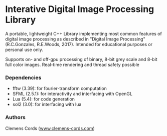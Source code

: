 # Interative Digital Image Processing Library

A portable, lightweight C++ Library implementing most common features of digital image processing as described in "Digital Image Processing" (R.C.Gonzales, R.E.Woods, 2017). Intended for educational purposes or personal use only.

Supports on- and off-gpu processing of binary, 8-bit grey scale and 8-bit full color images. 
Real-time rendering and thread safety possible

### Dependencies
- fftw (3.39): for fourier-transform computation
- SFML (2.5.1): for interactivity and interfacing with OpenGL 
- Lua (5.4): for code generation
- sol2 (3.0): for interfacing with lua

### Authors
Clemens Cords (www.clemens-cords.com)
